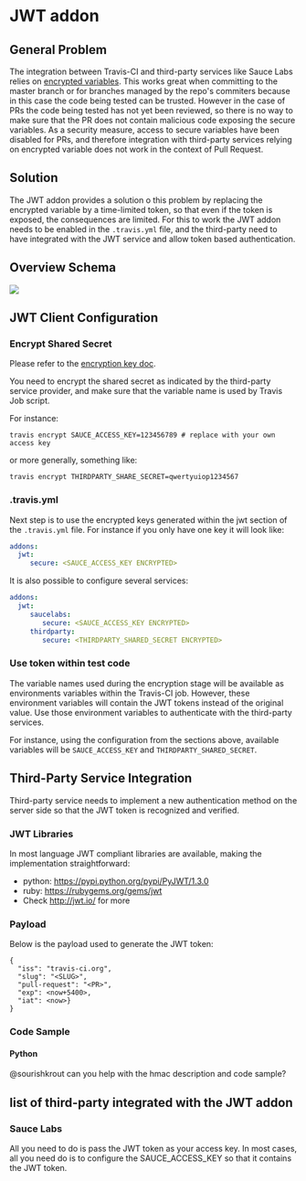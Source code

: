 # JWT addon

## General Problem

The integration between Travis-CI and third-party services like Sauce Labs relies on [encrypted variables](http://docs.travis-ci.com/user/environment-variables/#Encrypted-Variables). This works great when committing to the master branch or for branches managed by the repo's commiters because in this case the code being tested can be trusted. However in the case of PRs the code being tested has not yet been reviewed, so there is no way to make sure that the PR does not contain malicious code exposing the secure variables. As a security measure, access to secure variables have been disabled for PRs, and therefore integration with third-party services relying on encrypted variable does not work in the context of Pull Request.

## Solution

The JWT addon provides a solution o this problem by replacing the encrypted variable by a time-limited token, so that even if the token is exposed, the consequences are limited. For this to work the JWT addon needs to be enabled in the `.travis.yml` file, and the third-party need to have integrated with the JWT service and allow token based authentication.

## Overview Schema

<img src="http://sebv.github.io/jwt-doc/travis_jwt.svg">

## JWT Client Configuration

### Encrypt Shared Secret

Please refer to the [encryption key doc](http://docs.travis-ci.com/user/encryption-keys/).

You need to encrypt the shared secret as indicated by the third-party service provider, and
make sure that the variable name is used by Travis Job script.

For instance:

```
travis encrypt SAUCE_ACCESS_KEY=123456789 # replace with your own access key
```

or more generally, something like:

```
travis encrypt THIRDPARTY_SHARE_SECRET=qwertyuiop1234567
```

### .travis.yml

Next step is to use the encrypted keys generated within the jwt section of the `.travis.yml` file. For instance if you only have one key it will look like:

```yml
addons:
  jwt:
     secure: <SAUCE_ACCESS_KEY ENCRYPTED>
```

It is also possible to configure several services:

```yml
addons:
  jwt:
     saucelabs:
        secure: <SAUCE_ACCESS_KEY ENCRYPTED>
     thirdparty:
        secure: <THIRDPARTY_SHARED_SECRET ENCRYPTED>
```

### Use token within test code

The variable names used during the encryption stage will be available as environments variables within the Travis-CI job. However, these environment variables will contain the JWT tokens instead of the original value. Use those environment variables to authenticate with the third-party services.

For instance, using the configuration from the sections above, available variables will be `SAUCE_ACCESS_KEY` and `THIRDPARTY_SHARED_SECRET`.


## Third-Party Service Integration

Third-party service needs to implement a new authentication method on the server side so that the JWT token is recognized and verified.

### JWT Libraries

In most language JWT compliant libraries are available, making the implementation straightforward:

- python: https://pypi.python.org/pypi/PyJWT/1.3.0
- ruby: https://rubygems.org/gems/jwt
- Check http://jwt.io/ for more

### Payload

Below is the payload used to generate the JWT token:
```
{
  "iss": "travis-ci.org",
  "slug": "<SLUG>",
  "pull-request": "<PR>",
  "exp": <now+5400>,
  "iat": <now>}
}
```

### Code Sample 

#### Python

@sourishkrout can you help with the hmac description and code sample?

## list of third-party integrated with the JWT addon

### Sauce Labs

All you need to do is pass the JWT token as your access key. In most cases, all you need do is to configure the SAUCE_ACCESS_KEY so that it contains the JWT token.
